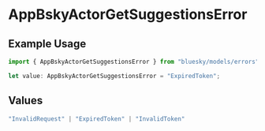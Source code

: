 # AppBskyActorGetSuggestionsError

## Example Usage

```typescript
import { AppBskyActorGetSuggestionsError } from "bluesky/models/errors";

let value: AppBskyActorGetSuggestionsError = "ExpiredToken";
```

## Values

```typescript
"InvalidRequest" | "ExpiredToken" | "InvalidToken"
```